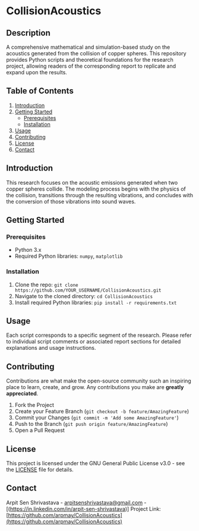 # CollisionAcoustics

## Description
A comprehensive mathematical and simulation-based study on the acoustics generated from the collision of copper spheres. This repository provides Python scripts and theoretical foundations for the research project, allowing readers of the corresponding report to replicate and expand upon the results.

## Table of Contents

1. [Introduction](#introduction)
2. [Getting Started](#getting-started)
    - [Prerequisites](#prerequisites)
    - [Installation](#installation)
3. [Usage](#usage)
4. [Contributing](#contributing)
5. [License](#license)
6. [Contact](#contact)

## Introduction

This research focuses on the acoustic emissions generated when two copper spheres collide. The modeling process begins with the physics of the collision, transitions through the resulting vibrations, and concludes with the conversion of those vibrations into sound waves.

## Getting Started

### Prerequisites

- Python 3.x
- Required Python libraries: `numpy`, `matplotlib`

### Installation

1. Clone the repo: `git clone https://github.com/YOUR_USERNAME/CollisionAcoustics.git`
2. Navigate to the cloned directory: `cd CollisionAcoustics`
3. Install required Python libraries: `pip install -r requirements.txt`

## Usage

Each script corresponds to a specific segment of the research. Please refer to individual script comments or associated report sections for detailed explanations and usage instructions.

## Contributing

Contributions are what make the open-source community such an inspiring place to learn, create, and grow. Any contributions you make are **greatly appreciated**.

1. Fork the Project
2. Create your Feature Branch (`git checkout -b feature/AmazingFeature`)
3. Commit your Changes (`git commit -m 'Add some AmazingFeature'`)
4. Push to the Branch (`git push origin feature/AmazingFeature`)
5. Open a Pull Request

## License

This project is licensed under the GNU General Public License v3.0 - see the [LICENSE](LICENSE) file for details.

## Contact

Arpit Sen Shrivastava - [arpitsenshrivastava@gmail.com](mailto:arpitsenshrivastava@gmail.com) - [(https://in.linkedin.com/in/arpit-sen-shrivastava)]
Project Link: [https://github.com/arpmay/CollisionAcoustics](https://github.com/arpmay/CollisionAcoustics)

